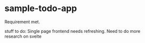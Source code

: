 # sample-todo-app
Requirement met. 

stuff to do:
Single page frontend needs refreshing. Need to do more research on svelte
